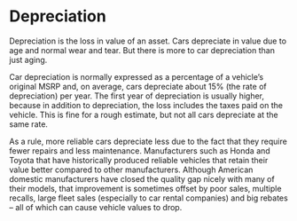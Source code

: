---
---

# Depreciation

Depreciation is the loss in value of an asset. Cars depreciate in value due to age and normal wear and tear. But there is more to car depreciation than just aging.

Car depreciation is normally expressed as a percentage of a vehicle’s original MSRP and, on average, cars depreciate about 15% (the rate of depreciation) per year. The first year of depreciation is usually higher, because in addition to depreciation, the loss includes the taxes paid on the vehicle. This is fine for a rough estimate, but not all cars depreciate at the same rate.

As a rule, more reliable cars depreciate less due to the fact that they require fewer repairs and less maintenance. Manufacturers such as Honda and Toyota that have historically produced reliable vehicles that retain their value better compared to other manufacturers. Although American domestic manufacturers have closed the quality gap nicely with many of their models, that improvement is sometimes offset by poor sales, multiple recalls, large fleet sales (especially to car rental companies) and big rebates – all of which can cause vehicle values to drop.
